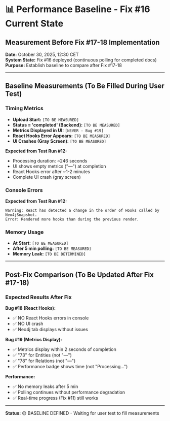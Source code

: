# 📊 Performance Baseline - Fix #16 Current State
## Measurement Before Fix #17-18 Implementation

**Date:** October 30, 2025, 12:30 CET  
**System State:** Fix #16 deployed (continuous polling for completed docs)  
**Purpose:** Establish baseline to compare after Fix #17-18

---

## Baseline Measurements (To Be Filled During User Test)

### Timing Metrics

- **Upload Start:** `[TO BE MEASURED]`
- **Status = 'completed' (Backend):** `[TO BE MEASURED]`
- **Metrics Displayed in UI:** `[NEVER - Bug #19]`
- **React Hooks Error Appears:** `[TO BE MEASURED]`
- **UI Crashes (Gray Screen):** `[TO BE MEASURED]`

**Expected from Test Run #12:**
- Processing duration: ~246 seconds
- UI shows empty metrics ("—") at completion
- React Hooks error after ~1-2 minutes
- Complete UI crash (gray screen)

### Console Errors

**Expected from Test Run #12:**
```
Warning: React has detected a change in the order of Hooks called by Neo4jSnapshot.
Error: Rendered more hooks than during the previous render.
```

### Memory Usage

- **At Start:** `[TO BE MEASURED]`
- **After 5 min polling:** `[TO BE MEASURED]`
- **Memory Leak:** `[TO BE DETERMINED]`

---

## Post-Fix Comparison (To Be Updated After Fix #17-18)

### Expected Results After Fix

**Bug #18 (React Hooks):**
- ✅ NO React Hooks errors in console
- ✅ NO UI crash
- ✅ Neo4j tab displays without issues

**Bug #19 (Metrics Display):**
- ✅ Metrics display within 2 seconds of completion
- ✅ "73" for Entities (not "—")
- ✅ "78" for Relations (not "—")
- ✅ Performance badge shows time (not "Processing...")

**Performance:**
- ✅ No memory leaks after 5 min
- ✅ Polling continues without performance degradation
- ✅ Real-time progress (Fix #11) still works

---

**Status:** 🟡 BASELINE DEFINED - Waiting for user test to fill measurements

